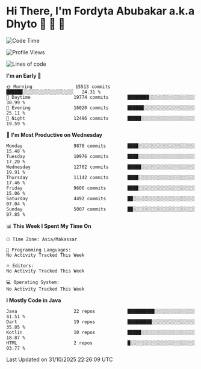 # Hi There, I'm Fordyta Abubakar a.k.a Dhyto 👋 👋 👋 

<!--
**DhytoDev/dhytodev** is a ✨ _special_ ✨ repository because its `README.md` (this file) appears on your GitHub profile.

Here are some ideas to get you started:

- 🔭 I’m currently working on ...
- 🌱 I’m currently learning ...
- 👯 I’m looking to collaborate on ...
- 🤔 I’m looking for help with ...
- 💬 Ask me about ...
- 📫 How to reach me: ...
- 😄 Pronouns: ...
- ⚡ Fun fact: ...
-->

<!--START_SECTION:waka-->
![Code Time](http://img.shields.io/badge/Code%20Time-2%2C359%20hrs%2033%20mins-blue)

![Profile Views](http://img.shields.io/badge/Profile%20Views-0-blue)

![Lines of code](https://img.shields.io/badge/From%20Hello%20World%20I%27ve%20Written-8.0%20million%20lines%20of%20code-blue)

**I'm an Early 🐤** 

```text
🌞 Morning                15513 commits       ██████░░░░░░░░░░░░░░░░░░░   24.31 % 
🌆 Daytime                19774 commits       ████████░░░░░░░░░░░░░░░░░   30.99 % 
🌃 Evening                16020 commits       ██████░░░░░░░░░░░░░░░░░░░   25.11 % 
🌙 Night                  12496 commits       █████░░░░░░░░░░░░░░░░░░░░   19.59 % 
```
📅 **I'm Most Productive on Wednesday** 

```text
Monday                   9878 commits        ████░░░░░░░░░░░░░░░░░░░░░   15.48 % 
Tuesday                  10976 commits       ████░░░░░░░░░░░░░░░░░░░░░   17.20 % 
Wednesday                12702 commits       █████░░░░░░░░░░░░░░░░░░░░   19.91 % 
Thursday                 11142 commits       ████░░░░░░░░░░░░░░░░░░░░░   17.46 % 
Friday                   9606 commits        ████░░░░░░░░░░░░░░░░░░░░░   15.06 % 
Saturday                 4492 commits        ██░░░░░░░░░░░░░░░░░░░░░░░   07.04 % 
Sunday                   5007 commits        ██░░░░░░░░░░░░░░░░░░░░░░░   07.85 % 
```


📊 **This Week I Spent My Time On** 

```text
🕑︎ Time Zone: Asia/Makassar

💬 Programming Languages: 
No Activity Tracked This Week

🔥 Editors: 
No Activity Tracked This Week

💻 Operating System: 
No Activity Tracked This Week
```

**I Mostly Code in Java** 

```text
Java                     22 repos            ██████████░░░░░░░░░░░░░░░   41.51 % 
Dart                     19 repos            █████████░░░░░░░░░░░░░░░░   35.85 % 
Kotlin                   10 repos            █████░░░░░░░░░░░░░░░░░░░░   18.87 % 
HTML                     2 repos             █░░░░░░░░░░░░░░░░░░░░░░░░   03.77 % 
```




 Last Updated on 31/10/2025 22:26:09 UTC
<!--END_SECTION:waka-->
